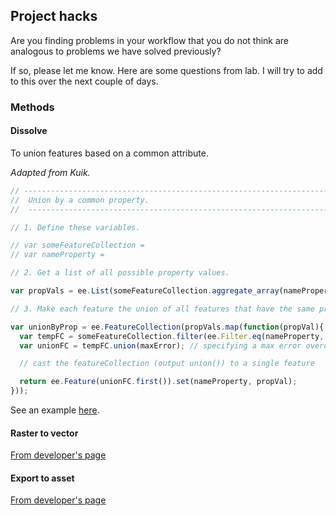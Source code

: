 ## Project hacks  

Are you finding problems in your workflow that you do not think are analogous to problems we have solved previously?    

If so, please let me know. Here are some questions from lab. I will try to add to this over the next couple of days.  

### Methods  

#### Dissolve

To union features based on a common attribute.

_Adapted from Kuik._   

```js
// ---------------------------------------------------------------------------
//  Union by a common property.
//  ----------------------------------------------------------------------------

// 1. Define these variables.

// var someFeatureCollection =
// var nameProperty =

// 2. Get a list of all possible property values.

var propVals = ee.List(someFeatureCollection.aggregate_array(nameProperty)).distinct();

// 3. Make each feature the union of all features that have the same propVal.

var unionByProp = ee.FeatureCollection(propVals.map(function(propVal){
  var tempFC = someFeatureCollection.filter(ee.Filter.eq(nameProperty, propVal));
  var unionFC = tempFC.union(maxError); // specifying a max error overcomes issues with features of diff projection

  // cast the featureCollection (output union()) to a single feature

  return ee.Feature(unionFC.first()).set(nameProperty, propVal);
}));
```

See an example [here](https://code.earthengine.google.com/9c95379ad1d3da524af7c6822a84eb98).   

#### Raster to vector  

[From developer's page](https://developers.google.com/earth-engine/guides/reducers_reduce_to_vectors)  

#### Export to asset  

[From developer's page](https://developers.google.com/earth-engine/guides/exporting)
